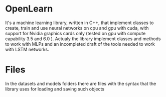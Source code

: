 # OpenLearn
It's a machine learning library, written in C++, that implement classes to create, train and use neural networks on cpu and gpu with cuda, with support for Nvidia graphics cards only (tested on gpu with compute capability 3.5 and 6.0 ).
Actualy  the library implement classes and methods to work with MLPs and an incompleted draft of the tools needed to work with LSTM networks.

# Files
In the datasets and models folders there are files with the syntax that the library uses for loading and saving such objects

